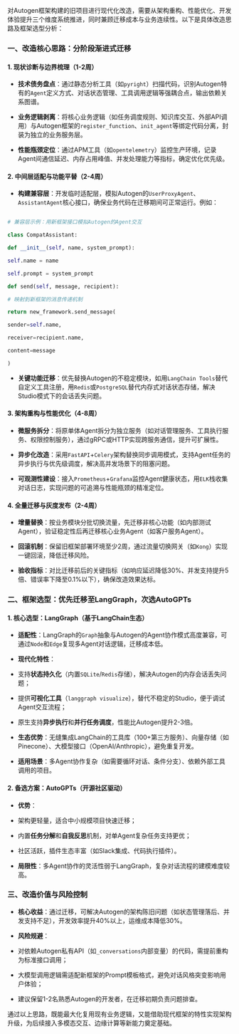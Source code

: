 对Autogen框架构建的旧项目进行现代化改造，需要从架构重构、性能优化、开发体验提升三个维度系统推进，同时兼顾迁移成本与业务连续性。以下是具体改造思路及框架选型分析：

### 一、改造核心思路：分阶段渐进式迁移

#### 1. 现状诊断与边界梳理（1-2周）

- **技术债务盘点**：通过静态分析工具（如`pyright`）扫描代码，识别Autogen特有的`Agent`定义方式、对话状态管理、工具调用逻辑等强耦合点，输出依赖关系图谱。

- **业务逻辑剥离**：将核心业务逻辑（如任务调度规则、知识库交互、外部API调用）与Autogen框架的`register_function`、`init_agent`等绑定代码分离，封装为独立的业务服务层。

- **性能瓶颈定位**：通过APM工具（如`opentelemetry`）监控生产环境，记录Agent间通信延迟、内存占用峰值、并发处理能力等指标，确定优化优先级。

#### 2. 中间层适配与功能平替（2-4周）

- **构建兼容层**：开发临时适配层，模拟Autogen的`UserProxyAgent`、`AssistantAgent`核心接口，确保业务代码在迁移期间可正常运行。例如：

```python

# 兼容层示例：用新框架接口模拟Autogen的Agent交互

class CompatAssistant:

def __init__(self, name, system_prompt):

self.name = name

self.prompt = system_prompt

def send(self, message, recipient):

# 映射到新框架的消息传递机制

return new_framework.send_message(

sender=self.name,

receiver=recipient.name,

content=message

)

```

- **关键功能迁移**：优先替换Autogen的不稳定模块，如用`LangChain Tools`替代自定义工具注册，用`Redis`或`PostgreSQL`替代内存式对话状态存储，解决Studio模式下的会话丢失问题。

#### 3. 架构重构与性能优化（4-8周）

- **微服务拆分**：将原单体Agent拆分为独立服务（如对话管理服务、工具执行服务、权限控制服务），通过gRPC或HTTP实现跨服务通信，提升可扩展性。

- **异步化改造**：采用`FastAPI`+`Celery`架构替换同步调用模式，支持Agent任务的异步执行与优先级调度，解决高并发场景下的阻塞问题。

- **可观测性建设**：接入`Prometheus`+`Grafana`监控Agent健康状态，用`ELK`栈收集对话日志，实现问题的可追溯与性能瓶颈的精准定位。

#### 4. 全量迁移与灰度发布（2-4周）

- **增量替换**：按业务模块分批切换流量，先迁移非核心功能（如内部测试Agent），验证稳定性后再迁移核心业务Agent（如客户服务Agent）。

- **回滚机制**：保留旧框架部署环境至少2周，通过流量切换网关（如`Kong`）实现一键回滚，降低迁移风险。

- **验收指标**：对比迁移前后的关键指标（如响应延迟降低30%、并发支持提升5倍、错误率下降至0.1%以下），确保改造效果达标。

### 二、框架选型：优先迁移至LangGraph，次选AutoGPTs

#### 1. 核心选型：LangGraph（基于LangChain生态）

- **适配性**：LangGraph的`Graph`抽象与Autogen的Agent协作模式高度兼容，可通过`Node`和`Edge`复现多Agent对话逻辑，迁移成本低。

- **现代化特性**：

- 支持**状态持久化**（内置`SQLite`/`Redis`存储），解决Autogen的内存会话丢失问题；

- 提供**可视化工具**（`langgraph visualize`），替代不稳定的Studio，便于调试Agent交互流程；

- 原生支持**异步执行**和**并行任务调度**，性能比Autogen提升2-3倍。

- **生态优势**：无缝集成LangChain的工具库（100+第三方服务）、向量存储（如Pinecone）、大模型接口（OpenAI/Anthropic），避免重复开发。

- **适用场景**：多Agent协作复杂（如需要循环对话、条件分支）、依赖外部工具调用的项目。

#### 2. 备选方案：AutoGPTs（开源社区驱动）

- **优势**：

- 架构更轻量，适合中小规模项目快速迁移；

- 内置**任务分解**和**自我反思**机制，对单Agent复杂任务支持更优；

- 社区活跃，插件生态丰富（如Slack集成、代码执行插件）。

- **局限性**：多Agent协作的灵活性弱于LangGraph，复杂对话流程的建模难度较高。

### 三、改造价值与风险控制

- **核心收益**：通过迁移，可解决Autogen的架构陈旧问题（如状态管理落后、并发支持不足），开发效率提升40%以上，运维成本降低30%。

- **风险规避**：

- 对依赖Autogen私有API（如`_conversations`内部变量）的代码，需提前重构为标准接口调用；

- 大模型调用逻辑需适配新框架的Prompt模板格式，避免对话风格突变影响用户体验；

- 建议保留1-2名熟悉Autogen的开发者，在迁移初期负责问题排查。

通过以上思路，既能最大化复用现有业务逻辑，又能借助现代框架的特性实现架构升级，为后续接入多模态交互、边缘计算等新能力奠定基础。